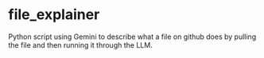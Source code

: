 # file_explainer
Python script using Gemini to describe what a file on github does by pulling the file and then running it through the LLM.
